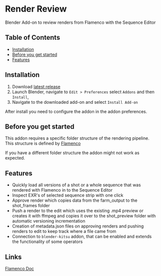 # Render Review
Blender Add-on to review renders from Flamenco with the Sequence Editor

## Table of Contents
- [Installation](#installation)
- [Before you get started](#before-you-get-started)
- [Features](#features)

## Installation
1. Download [latest release](../addons/overview) 
2. Launch Blender, navigate to `Edit > Preferences` select `Addons` and then `Install`, 
3. Navigate to the downloaded add-on and select `Install Add-on` 

After install you need to configure the addon in the addon preferences.

## Before you get started

This addon requires a specific folder structure of the rendering pipeline. This structure is defined by <a href="https://flamenco.blender.org">Flamenco</a>

If you have a different folder structure the addon might not work as
expected.

## Features
- Quickly load all versions of a shot or a whole sequence that was rendered with Flamenco in to the Sequence Editor
- Inspect EXR's of selected sequence strip with one click
- Approve render which copies data from the farm_output to the shot_frames folder
- Push a render to the edit which uses the existing .mp4 preview or creates it with ffmpeg
and copies it over to the shot_preview folder with automatic versioning incrementation
- Creation of metadata.json files on approving renders and pushing renders to edit to keep track where a file came from
- Connection to `blender-kitsu` addon, that can be enabled and extends the functionality of some operators

## Links

<a href="https://flamenco.blender.org/usage/quickstart/">Flamenco Doc</a>
